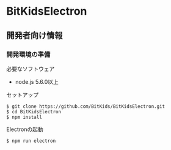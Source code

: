 # BitKidsElectron

## 開発者向け情報

### 開発環境の準備
必要なソフトウェア
* node.js 5.6.0以上

セットアップ
```
$ git clone https://github.com/BitKids/BitKidsElectron.git
$ cd BitKidsElectron
$ npm install
```

Electronの起動
```
$ npm run electron
```
